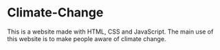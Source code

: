 # Climate-Change
This is a website made with HTML, CSS and JavaScript. The main use of this website is to make people aware of climate change.
